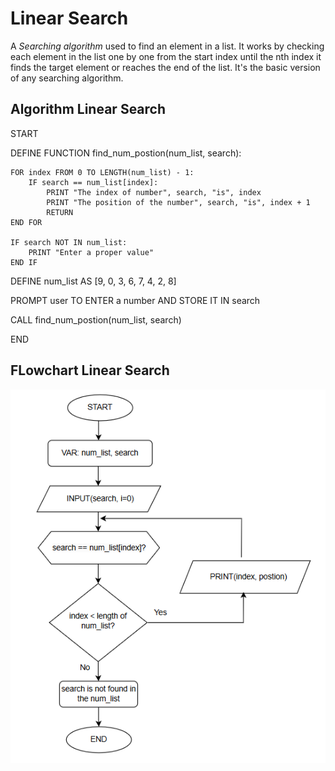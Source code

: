 # Linear Search
A *Searching algorithm* used to find an element in a list. It works by checking each element in the list one by one from the start index until the nth index it finds the target element or reaches the end of the list. It's the basic version of any searching algorithm.

## Algorithm Linear Search

START

DEFINE FUNCTION find_num_postion(num_list, search):

    FOR index FROM 0 TO LENGTH(num_list) - 1:
        IF search == num_list[index]:
            PRINT "The index of number", search, "is", index
            PRINT "The position of the number", search, "is", index + 1
            RETURN
    END FOR

    IF search NOT IN num_list:
        PRINT "Enter a proper value"
    END IF

DEFINE num_list AS [9, 0, 3, 6, 7, 4, 2, 8]

PROMPT user TO ENTER a number AND STORE IT IN search

CALL find_num_postion(num_list, search)

END

## FLowchart Linear Search
![flowchart](image.png)
